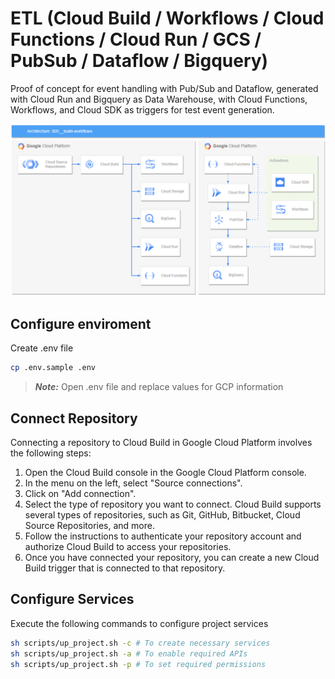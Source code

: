 # ETL (Cloud Build / Workflows / Cloud Functions / Cloud Run / GCS / PubSub / Dataflow / Bigquery)

Proof of concept for event handling with Pub/Sub and Dataflow, generated with Cloud Run and Bigquery as Data Warehouse, with Cloud Functions, Workflows, and Cloud SDK as triggers for test event generation.

![architecture](./docs/architecture.png)


## Configure enviroment

Create .env file
```bash
cp .env.sample .env
```

>***Note:*** Open .env file and replace values for GCP information



## Connect Repository
Connecting a repository to Cloud Build in Google Cloud Platform involves the following steps:

1. Open the Cloud Build console in the Google Cloud Platform console.
2. In the menu on the left, select "Source connections".
3. Click on "Add connection".
4. Select the type of repository you want to connect. Cloud Build supports several types of repositories, such as Git, GitHub, Bitbucket, Cloud Source Repositories, and more.
5. Follow the instructions to authenticate your repository account and authorize Cloud Build to access your repositories.
6. Once you have connected your repository, you can create a new Cloud Build trigger that is connected to that repository.


## Configure Services
Execute the following commands to configure project services
```bash
sh scripts/up_project.sh -c # To create necessary services
sh scripts/up_project.sh -a # To enable required APIs
sh scripts/up_project.sh -p # To set required permissions
```